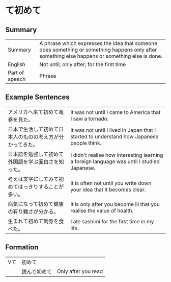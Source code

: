 # て初めて

## Summary

<table><tr>   <td>Summary</td>   <td>A phrase which expresses the idea that someone does something or something happens only after something else happens or something else is done.</td></tr><tr>   <td>English</td>   <td>Not until; only after; for the first time</td></tr><tr>   <td>Part of speech</td>   <td>Phrase</td></tr></table>

## Example Sentences

<table><tr>   <td>アメリカへ来て初めて竜巻を見た。</td>   <td>It was not until I came to America that I saw a tornado.</td></tr><tr>   <td>日本で生活して初めて日本人のものの考え方が分かってきた。</td>   <td>It was not until I lived in Japan that I started to understand how Japanese people think.</td></tr><tr>   <td>日本語を勉強して初めて外国語を学ぶ面白さを知った。</td>   <td>I didn't realise how interesting learning a foreign language was until I studied Japanese.</td></tr><tr>   <td>考えは文字にしてみて初めてはっきりすることが多い。</td>   <td>It is often not until you write down your idea that it becomes clear.</td></tr><tr>   <td>病気になって初めて健康の有り難さが分かる。</td>   <td>It is only after you become ill that you realise the value of health.</td></tr><tr>   <td>生まれて初めて刺身を食べた。</td>   <td>I ate sashimi for the first time in my life.</td></tr></table>

## Formation

<table class="table"><tbody><tr class="tr head"><td class="td"><span class="bold">Vて</span></td><td class="td"><span class="concept">初めて</span></td><td class="td"></td></tr><tr class="tr"><td class="td"></td><td class="td"><span>読んで</span><span class="concept">初めて</span></td><td class="td"><span>Only after you read</span></td></tr></tbody></table>

